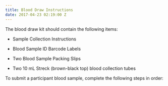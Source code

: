 ```yaml
---
title: Blood Draw Instructions
date: 2017-04-23 02:19:00 Z
---
```


The blood draw kit should contain the following items:

* Sample Collection Instructions

* Blood Sample ID Barcode Labels

* Two Blood Sample Packing Slips

* Two 10 mL Streck (brown-black top) blood collection tubes

To submit a participant blood sample, complete the following steps in order:

